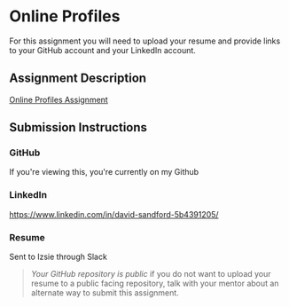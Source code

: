 # Online Profiles
For this assignment you will need to upload your resume and provide links to your GitHub account and your LinkedIn account.

## Assignment Description
[Online Profiles Assignment](https://education.launchcode.org/liftoff/modules/assignments/online-profiles)

## Submission Instructions
 
### GitHub
If you're viewing this, you're currently on my Github
 
### LinkedIn
https://www.linkedin.com/in/david-sandford-5b4391205/

### Resume
Sent to Izsie through Slack

> *Your GitHub repository is public* if you do not want to upload your resume to a public facing repository, talk with your mentor about an alternate way to submit this assignment.

